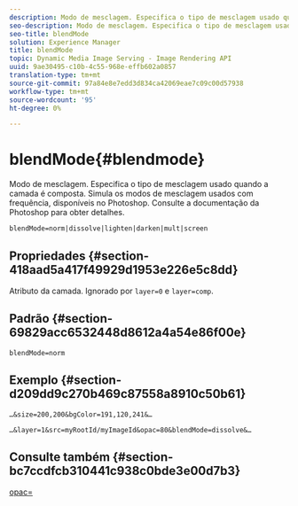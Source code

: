 ```yaml
---
description: Modo de mesclagem. Especifica o tipo de mesclagem usado quando a camada é composta. Simula os modos de mesclagem usados com frequência, disponíveis no Photoshop. Consulte a documentação da Photoshop para obter detalhes.
seo-description: Modo de mesclagem. Especifica o tipo de mesclagem usado quando a camada é composta. Simula os modos de mesclagem usados com frequência, disponíveis no Photoshop. Consulte a documentação da Photoshop para obter detalhes.
seo-title: blendMode
solution: Experience Manager
title: blendMode
topic: Dynamic Media Image Serving - Image Rendering API
uuid: 9ae30495-c10b-4c55-968e-effb602a0857
translation-type: tm+mt
source-git-commit: 97a84e8e7edd3d834ca42069eae7c09c00d57938
workflow-type: tm+mt
source-wordcount: '95'
ht-degree: 0%

---
```



# blendMode{#blendmode}

Modo de mesclagem. Especifica o tipo de mesclagem usado quando a camada é composta. Simula os modos de mesclagem usados com frequência, disponíveis no Photoshop. Consulte a documentação da Photoshop para obter detalhes.

`blendMode=norm|dissolve|lighten|darken|mult|screen`

## Propriedades {#section-418aad5a417f49929d1953e226e5c8dd}

Atributo da camada. Ignorado por `layer=0` e `layer=comp`.

## Padrão {#section-69829acc6532448d8612a4a54e86f00e}

`blendMode=norm`

## Exemplo {#section-d209dd9c270b469c87558a8910c50b61}

`…&size=200,200&bgColor=191,120,241&…`

`…&layer=1&src=myRootId/myImageId&opac=80&blendMode=dissolve&…`

## Consulte também {#section-bc7ccdfcb310441c938c0bde3e00d7b3}

[opac=](../../../../../is-api/http-ref/image-serving-api-ref/c-http-protocol-reference/c-command-reference/r-opac.md#reference-d2269b51aca34599a08d0a46ee5c27e5)
